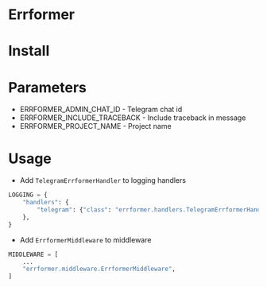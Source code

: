 # Errformer

# Install

# Parameters

- ERRFORMER_ADMIN_CHAT_ID - Telegram chat id
- ERRFORMER_INCLUDE_TRACEBACK - Include traceback in message
- ERRFORMER_PROJECT_NAME - Project name

# Usage

- Add `TelegramErrformerHandler` to logging handlers

```python
LOGGING = {
    "handlers": {
        "telegram": {"class": "errformer.handlers.TelegramErrformerHandler"},
    },
}
```

- Add `ErrformerMiddleware` to middleware

```python
MIDDLEWARE = [
    ...
    "errformer.middleware.ErrformerMiddleware",
]
```
